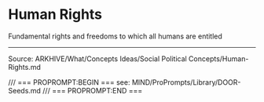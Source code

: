 # Human Rights

Fundamental rights and freedoms to which all humans are entitled

---
Source: ARKHIVE/What/Concepts Ideas/Social Political Concepts/Human-Rights.md

/// === PROPROMPT:BEGIN ===
see: MIND/ProPrompts/Library/DOOR-Seeds.md
/// === PROPROMPT:END ===
